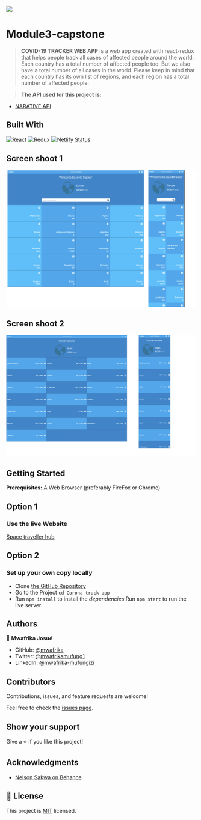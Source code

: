 ![](https://img.shields.io/badge/Microverse-blueviolet)

# Module3-capstone

> **COVID-19 TRACKER WEB APP** is a web app created with react-redux that helps people track all cases of affected people around the world. Each country has a total number of affected people too. But we also have a total number of all cases in the world. Please keep in mind that each country has its own list of regions, and each region has a total number of affected people.

> **The API used for this project is:**

- [NARATIVE API](https://api.covid19tracking.narrativa.com/api/2020-03-22)

## Built With

![React](https://img.shields.io/badge/react-%2320232a.svg?style=for-the-badge&logo=react&logoColor=%2361DAFB)
![Redux](https://img.shields.io/badge/redux-%23593d88.svg?style=for-the-badge&logo=redux&logoColor=white)
[![Netlify Status](https://api.netlify.com/api/v1/badges/392c8dc5-0810-40ed-9f79-134a80d7fcab/deploy-status)](https://app.netlify.com/sites/space-traveller/deploys)

## Screen shoot 1

![Screenshot 1](./public/images/combine_images.png)

## Screen shoot 2

![Screenshot 2](./public/images/combine_image.png)

## Getting Started

**Prerequisites:** A Web Browser (preferably FireFox or Chrome)

## **Option 1**

### Use the live Website

[Space traveller hub](https://covid-app-tracking.netlify.app)

## **Option 2**

### Set up your own copy locally

- Clone [the GitHub Repository](https://github.com/mwafrika/Corona-track-app)
- Go to the Project `cd Corona-track-app`
- Run `npm install` to install the _dependencies_ Run `npm start` to run the live server.

## Authors

👤 **Mwafrika Josué**

- GitHub: [@mwafrika](https://github.com/mwafrika)
- Twitter: [@mwafrikamufung1](https://twitter.com/mwafrikamufung1)
- LinkedIn: [@mwafrika-mufungizi](https://linkedin.com/in/mwafrika-mufungizi)

## Contributors

Contributions, issues, and feature requests are welcome!

Feel free to check the [issues page](../../issues/).

## Show your support

Give a ⭐️ if you like this project!

## Acknowledgments

- [Nelson Sakwa on Behance](https://www.behance.net/sakwadesignstudio)

## 📝 License

This project is [MIT](./MIT.md) licensed.
